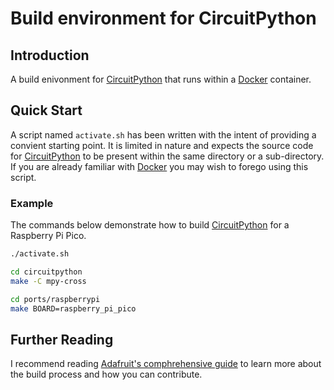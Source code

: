 # Build environment for CircuitPython


## Introduction
A build enivonment for [CircuitPython](https://circuitpython.org) that runs within a [Docker](https://www.docker.com) container.


## Quick Start
A script named `activate.sh` has been written with the intent of providing a
convient starting point. It is limited in nature and expects the source code for
[CircuitPython](https://circuitpython.org) to be present within the same directory
or a sub-directory. If you are already familiar with [Docker](https://www.docker.com)
you may wish to forego using this script.


### Example
The commands below demonstrate how to build [CircuitPython](https://circuitpython.org)
for a Raspberry Pi Pico.

```bash
./activate.sh

cd circuitpython
make -C mpy-cross

cd ports/raspberrypi
make BOARD=raspberry_pi_pico 
```

## Further Reading
I recommend reading [Adafruit's comphrehensive guide](https://learn.adafruit.com/building-circuitpython/build-circuitpython)
to learn more about the build process and how you can contribute.
